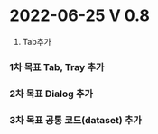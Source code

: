 2022-06-25 V 0.8
================
1. Tab추가

### 1차 목표 Tab, Tray 추가
### 2차 목표 Dialog 추가
### 3차 목표 공통 코드(dataset) 추가

